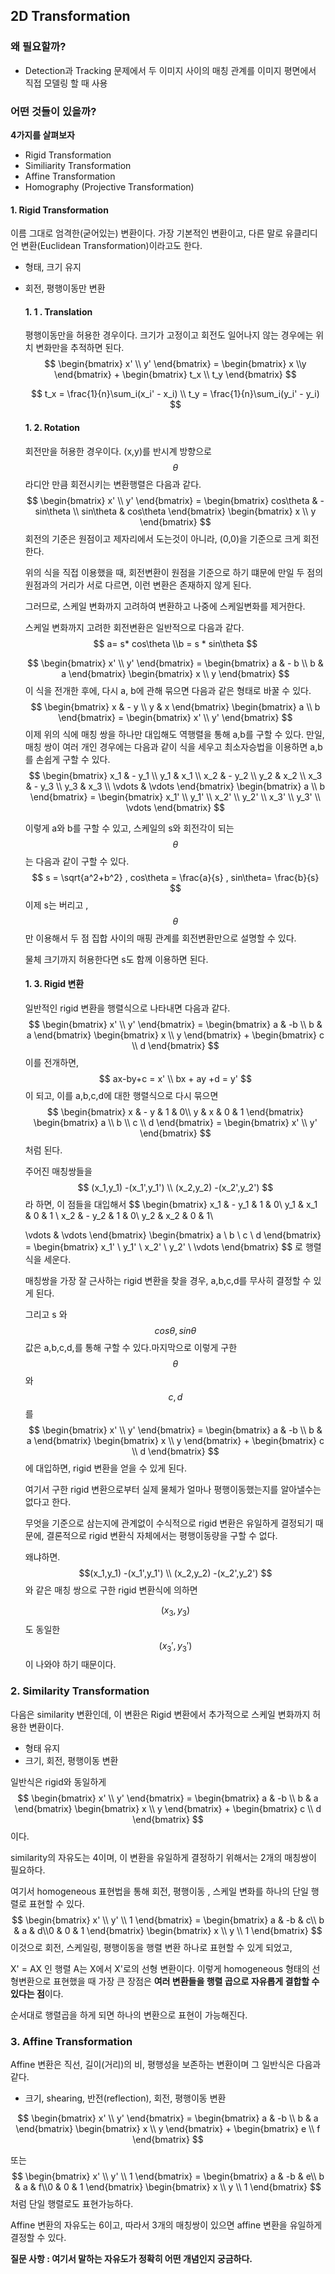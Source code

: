 ## 2D Transformation

### 왜 필요할까?

* Detection과 Tracking 문제에서 두 이미지 사이의 매칭 관계를 이미지 평면에서 직접 모델링 할 때 사용



### 어떤 것들이 있을까?

**4가지를 살펴보자** 

* Rigid Transformation
* Similiarity Transformation
* Affine Transformation
* Homography (Projective Transformation)



#### 1. Rigid Transformation

이름 그대로 엄격한(굳어있는) 변환이다. 가장 기본적인 변환이고, 다른 말로 유클리디언 변환(Euclidean Transformation)이라고도 한다. 

* 형태, 크기 유지

* 회전, 평행이동만 변환

  #### 1. 1 . Translation 

  평행이동만을 허용한 경우이다. 크기가 고정이고 회전도 일어나지 않는 경우에는 위치 변화만을 추적하면 된다.
  $$
  \begin{bmatrix}
  x' \\ y'
  \end{bmatrix} =
  \begin{bmatrix}
  x \\y
  \end{bmatrix} + \begin{bmatrix}
  t_x \\ t_y
  \end{bmatrix}
  $$

  $$
  t_x = \frac{1}{n}\sum_i(x_i' - x_i)
  \\
  t_y = \frac{1}{n}\sum_i(y_i' - y_i)
  $$

  

  #### 1. 2. Rotation

  회전만을 허용한 경우이다. (x,y)를 반시계 방향으로 $$\theta$$ 라디안 만큼 회전시키는 변환행렬은 다음과 같다.
  $$
  \begin{bmatrix}
  x' \\ y'
  \end{bmatrix} =
  \begin{bmatrix}
  cos\theta & - sin\theta \\
  sin\theta & cos\theta
  \end{bmatrix} \begin{bmatrix}
  x \\ y
  \end{bmatrix}
  $$
  회전의 기준은 원점이고 제자리에서 도는것이 아니라, (0,0)을 기준으로 크게 회전한다.

  위의 식을 직접 이용했을 때, 회전변환이 원점을 기준으로 하기 떄문에 만일 두 점의 원점과의 거리가 서로 다르면, 이런 변환은 존재하지 않게 된다.

  그러므로, 스케일 변화까지 고려하여 변환하고 나중에 스케일변화를 제거한다.

  스케일 변화까지 고려한 회전변환은 일반적으로 다음과 같다. 
  $$
  a= s* cos\theta \\b = s * sin\theta
  $$
  
  $$
  \begin{bmatrix}
  x' \\ y'
  \end{bmatrix} =
  \begin{bmatrix}
  a & - b \\
  b & a
  \end{bmatrix} \begin{bmatrix}
  x \\ y
  \end{bmatrix}
  $$
  이 식을 전개한 후에, 다시 a, b에 관해 묶으면 다음과 같은 형태로 바꿀 수 있다.
  $$
  \begin{bmatrix}
  x & - y \\
  y & x
  \end{bmatrix} \begin{bmatrix}
  a \\ b
  \end{bmatrix} =
  \begin{bmatrix}
  x' \\ y'
  \end{bmatrix}
  $$
  이제 위의 식에 매칭 쌍을 하나만 대입해도 역행렬을 통해 a,b를 구할 수 있다. 만일, 매칭 쌍이 여러 개인 경우에는 다음과 같이 식을 세우고 최소자승법을 이용하면 a,b를 손쉽게 구할 수 있다.
  $$
  \begin{bmatrix}
  x_1 & - y_1 \\
  y_1 & x_1 \\
  x_2 & - y_2 \\
  y_2 & x_2 \\ 
  x_3 & - y_3 \\
  y_3 & x_3 \\ 
  \vdots & \vdots
  \end{bmatrix} \begin{bmatrix}
  a \\ b
  \end{bmatrix} =
  \begin{bmatrix}
  x_1' \\ y_1' \\
  x_2' \\ y_2' \\ 
  x_3' \\ y_3' \\
  \vdots
  \end{bmatrix}
  $$
  

  이렇게 a와 b를 구할 수 있고, 스케일의 s와 회전각이 되는 $$\theta$$ 는 다음과 같이 구할 수 있다.
  $$
  s = \sqrt{a^2+b^2} , cos\theta = \frac{a}{s} , sin\theta= \frac{b}{s}
  $$
  이제 s는 버리고 , $$\theta$$ 만 이용해서 두 점 집합 사이의 매핑 관계를 회전변환만으로 설명할 수 있다.

  물체 크기까지 허용한다면 s도 함께 이용하면 된다.

  #### 1. 3. Rigid 변환

  일반적인 rigid 변환을 행렬식으로 나타내면 다음과 같다.
  $$
  \begin{bmatrix}
  x' \\ y'
  \end{bmatrix} =
  \begin{bmatrix}
  a & -b \\ b & a
  \end{bmatrix} \begin{bmatrix}
  x \\ y
  \end{bmatrix} + \begin{bmatrix}
  c \\ d 
  \end{bmatrix}
  $$
  이를 전개하면,
  $$
  ax-by+c = x' \\ 
  bx + ay +d = y'
  $$
  이 되고, 이를 a,b,c,d에 대한 행렬식으로 다시 묶으면
  $$
  \begin{bmatrix}
  x & - y & 1 & 0\\
  y & x & 0 & 1
  \end{bmatrix} \begin{bmatrix}
  a \\ b \\ c \\ d
  \end{bmatrix} =
  \begin{bmatrix}
  x' \\ y'
  \end{bmatrix}
  $$
  처럼 된다.

  주어진 매칭쌍들을 
  $$
  (x_1,y_1) -(x_1',y_1') \\ 
  (x_2,y_2) -(x_2',y_2')
  $$
  라 하면, 이 점들을 대입해서 
  $$
  \begin{bmatrix}
  x_1 & - y_1 & 1 & 0\\
  y_1 & x_1 & 0 & 1 \\
  x_2 & - y_2 & 1 & 0\\
  y_2 & x_2 & 0 & 1\\ 
  
  \vdots & \vdots
  \end{bmatrix} \begin{bmatrix}
  a \\ b \\ c \\ d
  \end{bmatrix} =
  \begin{bmatrix}
  x_1' \\ y_1' \\
  x_2' \\ y_2' \\ 
  \vdots
  \end{bmatrix}
  $$
  로 행렬식을 세운다.

  매칭쌍을 가장 잘 근사하는 rigid 변환을 찾을 경우, a,b,c,d를 무사히 결정할 수 있게 된다.

  그리고 s 와 $$cos\theta , sin\theta$$ 값은 a,b,c,d,를 통해 구할 수 있다.마지막으로 이렇게 구한 $$\theta$$ 와 $$c,d$$ 를 
  $$
  \begin{bmatrix}
  x' \\ y'
  \end{bmatrix} =
  \begin{bmatrix}
  a & -b \\ b & a
  \end{bmatrix} \begin{bmatrix}
  x \\ y
  \end{bmatrix} + \begin{bmatrix}
  c \\ d 
  \end{bmatrix}
  $$
  에 대입하면, rigid 변환을 얻을 수 있게 된다.

  여기서 구한 rigid 변환으로부터 실제 물체가 얼마나 평행이동했는지를 알아낼수는 없다고 한다.

  무엇을 기준으로 삼는지에 관계없이 수식적으로 rigid 변환은 유일하게 결정되기 때문에, 결론적으로 rigid 변환식 자체에서는 평행이동량을 구할 수 없다.

  왜냐하면.   $$(x_1,y_1) -(x_1',y_1') \\ 
  (x_2,y_2) -(x_2',y_2') $$   와 같은 매칭 쌍으로 구한 rigid 변환식에 의하면 

  $$(x_3,y_3) $$ 도 동일한 $$(x_3',y_3')$$ 이 나와야 하기 때문이다.



### 2. Similarity Transformation

다음은 similarity 변환인데, 이 변환은 Rigid 변환에서 추가적으로 스케일 변화까지 허용한 변환이다.

* 형태 유지
* 크기, 회전, 평행이동 변환

일반식은 rigid와 동일하게 
$$
\begin{bmatrix}
x' \\ y'
\end{bmatrix} =
\begin{bmatrix}
a & -b \\ b & a
\end{bmatrix} \begin{bmatrix}
x \\ y
\end{bmatrix} + \begin{bmatrix}
c \\ d 
\end{bmatrix}
$$
이다.

similarity의 자유도는 4이며, 이 변환을 유일하게 결정하기 위해서는 2개의 매칭쌍이 필요하다.

여기서 homogeneous 표현법을 통해 회전, 평행이동 , 스케일 변화를 하나의 단일 행렬로 표현할 수 있다.
$$
\begin{bmatrix}
x' \\ y' \\ 1
\end{bmatrix} =
\begin{bmatrix}
a & -b & c\\ b & a & d\\0 & 0 & 1
\end{bmatrix} \begin{bmatrix}
x \\ y \\ 1
\end{bmatrix}
$$
이것으로 회전, 스케일링, 평행이동을 행렬 변환 하나로 표현할 수 있게 되었고,

X' = AX 인 행렬 A는 X에서 X'로의 선형 변환이다. 이렇게 homogeneous 형태의 선형변환으로 표현했을 때 가장 큰 장점은 **여러 변환들을 행렬 곱으로 자유롭게 결합할 수 있다는 점**이다. 

순서대로 행렬곱을 하게 되면 하나의 변환으로 표현이 가능해진다.



### 3. Affine Transformation

Affine 변환은 직선, 길이(거리)의 비, 평행성을 보존하는 변환이며 그 일반식은 다음과 같다.

- 크기, shearing, 반전(reflection), 회전, 평행이동 변환

$$
\begin{bmatrix}
x' \\ y'
\end{bmatrix} =
\begin{bmatrix}
a & -b \\ b & a
\end{bmatrix} \begin{bmatrix}
x \\ y
\end{bmatrix} + \begin{bmatrix}
e  \\ f
\end{bmatrix}
$$

또는 
$$
\begin{bmatrix}
x' \\ y' \\ 1
\end{bmatrix} =
\begin{bmatrix}
a & -b & e\\ b & a & f\\0 & 0 & 1
\end{bmatrix} \begin{bmatrix}
x \\ y \\ 1
\end{bmatrix}
$$
처럼 단일 행렬로도 표현가능하다.

Affine 변환의 자유도는 6이고, 따라서 3개의 매칭쌍이 있으면 affine 변환을 유일하게 결정할 수 있다.

**질문 사항 : 여기서 말하는 자유도가 정확히 어떤 개념인지 궁금하다.**

